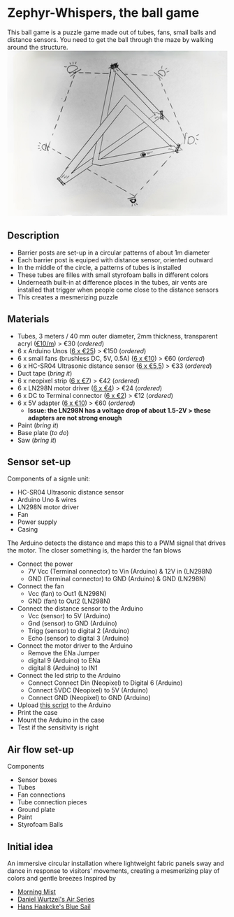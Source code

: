 # Zephyr-Whispers, the ball game
This ball game is a puzzle game made out of tubes, fans, small balls and distance sensors. You need to get the ball through the maze by walking around the structure.   
![idea](/img/idea.jpg)


## Description
- Barrier posts are set-up in a circular patterns of about 1m diameter
- Each barrier post is equiped with distance sensor, oriented outward
- In the middle of the circle, a patterns of tubes is installed
- These tubes are filles with small styrofoam balls in different colors
- Underneath built-in at difference places in the tubes, air vents are installed that trigger when people come close to the distance sensors
- This creates a mesmerizing puzzle

## Materials
- Tubes, 3 meters / 40 mm outer diameter, 2mm thickness, transparent acryl ([€10/m](https://www.kunststofforte.nl/product/transparante-acrylaat-buizen-xt/)) > €30 (*ordered*)
- 6 x Arduino Unos ([6 x €25](https://www.kiwi-electronics.com/nl/arduino-uno-rev3-atmega328-729?search=arduino)) > €150 (*ordered*)
- 6 x small fans (brushless DC, 5V, 0.5A) ([6 x €10](https://www.mouser.be/ProductDetail/Delta-Electronics/EFB0405VHD-F00?qs=%2FW4LtXOBxKsYebwOUVkrBw%3D%3D)) > €60 (*ordered*)
- 6 x HC-SR04 Ultrasonic distance sensor ([6 x €5,5](https://www.kiwi-electronics.com/nl/ultrasoon-sensor-hc-sr04-2592?search=HC-SR04%20Ultrasonic%20distance%20sensor)) > €33 (*ordered*)
- Duct tape (*bring it*)
- 6 x neopixel strip ([6 x €7](https://www.kiwi-electronics.com/nl/neopixel-stick-8x-5050-rgb-led-met-geintegreerde-drivers-7316)) > €42 (*ordered*)
- 6 x LN298N motor driver ([6 x €4](https://www.kiwi-electronics.com/nl/dual-h-bridge-dc-stepper-motor-driver-l298n-4117?search=LN298N)) > €24 (*ordered*)
- 6 x DC to Terminal connector ([6 x €2](https://www.kiwi-electronics.com/nl/terminal-block-naar-2-1mm-dc-barrel-jack-female-747?search=Terminal%20connector)) > €12 (*ordered*)
- 6 x 5V adapter ([6 x €10](https://www.kiwi-electronics.com/nl/voedingsadapter-5v-2-4a-12w-5-5x2-1mm-dc-plug-3595?search=5v%20adapter)) > €60 (*ordered*)
  - **Issue: the LN298N has a voltage drop of about 1.5-2V > these adapters are not strong enough**
- Paint (*bring it*)
- Base plate (*to do*)
- Saw (*bring it*)

## Sensor set-up  
Components of a signle unit:
- HC-SR04 Ultrasonic distance sensor
- Arduino Uno & wires
- LN298N motor driver
- Fan
- Power supply
- Casing

The Arduino detects the distance and maps this to a PWM signal that drives the motor.  The closer something is, the harder the fan blows
- Connect the power
  - 7V Vcc (Terminal connector) to Vin (Arduino) & 12V in (LN298N)
  - GND (Terminal connector) to GND (Arduino) & GND (LN298N)
- Connect the fan
  - Vcc (fan) to Out1 (LN298N)
  - GND (fan) to Out2 (LN298N)
- Connect the distance sensor to the Arduino
  - Vcc (sensor) to 5V (Arduino)
  - Gnd (sensor)  to GND (Arduino)
  - Trigg (sensor) to digital 2 (Arduino)
  - Echo (sensor) to digital 3 (Arduino)
- Connect the motor driver to the Arduino
  - Remove the ENa Jumper 
  - digital 9 (Arduino) to ENa
  - digital 8 (Arduino) to IN1
- Connect the led strip to the Arduino
  - Connect Connect Din (Neopixel) to Digital 6 (Arduino)
  - Connect 5VDC (Neopixel) to 5V (Arduino)
  - Connect GND (Neopixel) to GND (Arduino)
- Upload [this script](distance_mapping.ino) to the Arduino
- Print the case
- Mount the Arduino in the case
- Test if the sensitivity is right
  
## Air flow set-up
Components
- Sensor boxes
- Tubes
- Fan connections
- Tube connection pieces
- Ground plate
- Paint
- Styrofoam Balls

## Initial idea   
An immersive circular installation where lightweight fabric panels sway and dance in response to visitors’ movements, creating a mesmerizing play of colors and gentle breezes
Inspired by
- [Morning Mist](https://www.designlabexperience.com/projects/morning-mist-fans-installation)
- [Daniel Wurtzel's Air Series](https://www.danielwurtzel.com/)
- [Hans Haakcke's Blue Sail](https://arth207-spring.tumblr.com/post/50658432895)
